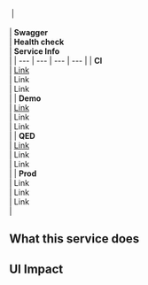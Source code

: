  | <br><br> | **Swagger**<br> | **Health check**<br> | **Service Info**<br> |
| --- | --- | --- | --- |
| **CI**<br> | [Link](https://cp-dev-services.tr-tax-cp-preprod.aws-int.thomsonreuters.com/api/docs/cp-doc-compare-service/swagger-ui/index.html)<br> | Link<br> | Link<br> |
| **Demo**<br> | [Link](https://cp-test-services.tr-tax-cp-preprod.aws-int.thomsonreuters.com/api/docs/cp-doc-compare-service/swagger-ui/index.html)<br> | Link<br> | Link<br> |
| **QED**<br> | [Link](https://cp-qed-services.tr-tax-cp-preprod.aws-int.thomsonreuters.com/api/docs/cp-doc-compare-service/swagger-ui/index.html)<br> | Link<br> | Link<br> |
| **Prod**<br> | Link<br> | Link<br> | Link<br> |

## What this service does

## UI Impact